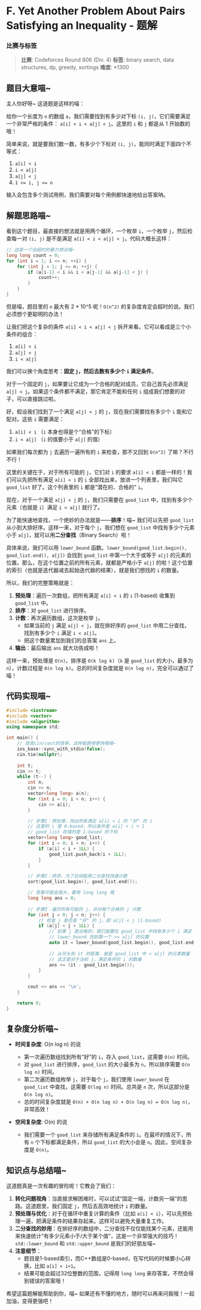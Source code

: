 # F. Yet Another Problem About Pairs Satisfying an Inequality - 题解

### 比赛与标签
> **比赛**: Codeforces Round 806 (Div. 4)
> **标签**: binary search, data structures, dp, greedy, sortings
> **难度**: *1300

## 题目大意喵~
主人你好呀~ 这道题是这样的喵：

给你一个长度为 `n` 的数组 `a`，我们需要找到有多少对下标 `(i, j)`，它们需要满足一个非常严格的条件： `a[i] < i < a[j] < j`。这里的 `i` 和 `j` 都是从 1 开始数的哦！

简单来说，就是要我们数一数，有多少个下标对 `(i, j)`，能同时满足下面四个不等式：
1. `a[i] < i`
2. `i < a[j]`
3. `a[j] < j`
4. `1 <= i, j <= n`

输入会包含多个测试用例，我们需要对每个用例都快速地给出答案呐。

## 解题思路喵~

看到这个题目，最直接的想法就是用两个循环，一个枚举 `i`，一个枚举 `j`，然后检查每一对 `(i, j)` 是不是满足 `a[i] < i < a[j] < j`。代码大概长这样：

```cpp
// 这是一个会超时的暴力想法喵~
long long count = 0;
for (int i = 1; i <= n; ++i) {
    for (int j = 1; j <= n; ++j) {
        if (a[i-1] < i && i < a[j-1] && a[j-1] < j) {
            count++;
        }
    }
}
```

但是喵，题目里的 `n` 最大有 2 * 10^5 呢！`O(n^2)` 的复杂度肯定会超时的说。我们必须想个更聪明的办法！

让我们把这个复杂的条件 `a[i] < i < a[j] < j` 拆开来看。它可以看成是三个小条件的组合：
1. `a[i] < i`
2. `a[j] < j`
3. `i < a[j]`

我们可以换个角度思考：**固定 `j`，然后去数有多少个 `i` 满足条件**。

对于一个固定的 `j`，如果要让它成为一个合格的配对成员，它自己首先必须满足 `a[j] < j`。如果这个条件都不满足，那它肯定不能和任何 `i` 组成我们想要的对子，可以直接跳过啦。

好，假设我们找到了一个满足 `a[j] < j` 的 `j`，现在我们需要找有多少个 `i` 能和它配对。这些 `i` 需要满足：
1. `a[i] < i` （`i` 本身也得是个“合格”的下标）
2. `i < a[j]` （`i` 的值要小于 `a[j]` 的值）

如果我们每次都为 `j` 去遍历一遍所有的 `i` 来检查，那不又回到 `O(n^2)` 了嘛？不行不行！

这里的关键在于，对于所有可能的 `j`，它们对 `i` 的要求 `a[i] < i` 都是一样的！我们可以先把所有满足 `a[i] < i` 的 `i` 全部找出来，放进一个列表里，我们叫它 `good_list` 好了。这个列表里的 `i` 都是“潜在的、合格的” `i`。

现在，对于一个满足 `a[j] < j` 的 `j`，我们只需要在 `good_list` 中，找到有多少个元素（也就是 `i`）满足 `i < a[j]` 就行了。

为了能快速地查找，一个绝妙的办法就是——**排序**！喵~
我们可以先把 `good_list` 从小到大排好序。这样一来，对于每个 `j`，我们想在 `good_list` 中找有多少个元素小于 `a[j]`，就可以用**二分查找**（Binary Search）啦！

具体来说，我们可以用 `lower_bound` 函数。`lower_bound(good_list.begin(), good_list.end(), a[j])` 会找到 `good_list` 中第一个大于或等于 `a[j]` 的元素的位置。那么，在这个位置之前的所有元素，就都是严格小于 `a[j]` 的啦！这个位置的索引（也就是迭代器减去起始迭代器的结果），就是我们想找的 `i` 的数量。

所以，我们的完整策略就是：
1. **预处理**：遍历一次数组，把所有满足 `a[i] < i` 的 `i` (1-based) 收集到 `good_list` 中。
2. **排序**：对 `good_list` 进行排序。
3. **计数**：再次遍历数组，这次是枚举 `j`。
   - 如果当前的 `j` 满足 `a[j] < j`，就在排好序的 `good_list` 中用二分查找，找到有多少个 `i` 满足 `i < a[j]`。
   - 把这个数量累加到我们的总答案 `ans` 上。
4. **输出**：最后输出 `ans` 就大功告成啦！

这样一来，预处理是 `O(n)`，排序是 `O(k log k)`（`k` 是 `good_list` 的大小，最多为 `n`），计数过程是 `O(n log k)`。总的时间复杂度就是 `O(n log n)`，完全可以通过了喵！

## 代码实现喵~
```cpp
#include <iostream>
#include <vector>
#include <algorithm>
using namespace std;

int main() {
    // 提高cin/cout的效率，这样能跑得更快哦喵~
    ios_base::sync_with_stdio(false);
    cin.tie(nullptr);
    
    int t;
    cin >> t;
    while (t--) {
        int n;
        cin >> n;
        vector<long long> a(n);
        for (int i = 0; i < n; i++) {
            cin >> a[i];
        }

        // 步骤1：预处理，找出所有满足 a[i] < i 的 "好" 的 i
        // 这里的 i 是 0-based，所以条件是 a[i] < i + 1
        // good_list 存储的是 1-based 的下标
        vector<long long> good_list;
        for (int i = 0; i < n; i++) {
            if (a[i] < i + 1LL) {
                good_list.push_back(i + 1LL);
            }
        }

        // 步骤2：排序，为了后续能用二分查找快速计数
        sort(good_list.begin(), good_list.end());

        // 答案可能会很大，要用 long long 哦
        long long ans = 0;
        
        // 步骤3：遍历所有可能的 j，并对每个合格的 j 计数
        for (int j = 0; j < n; j++) {
            // 检查 j 是否是 "好" 的 j，即 a[j] < j (1-based)
            if (a[j] < j + 1LL) {
                // 如果 j 是合格的，我们就要在 good_list 中找有多少个 i 满足 i < a[j]
                // lower_bound 找到第一个 >= a[j] 的位置
                auto it = lower_bound(good_list.begin(), good_list.end(), a[j]);
                
                // 从开头到 it 的距离，就是 good_list 中 < a[j] 的元素数量
                // 这正是对于当前 j，满足条件的 i 的数量
                ans += (it - good_list.begin());
            }
        }

        cout << ans << '\n';
    }

    return 0;
}
```

## 复杂度分析喵~
- **时间复杂度**: O(n log n) 的说
  - 第一次遍历数组找到所有“好”的 `i`，存入 `good_list`，这需要 `O(n)` 时间。
  - 对 `good_list` 进行排序，`good_list` 的大小最多为 `n`，所以排序需要 `O(n log n)` 时间。
  - 第二次遍历数组枚举 `j`，对于每个 `j`，我们使用 `lower_bound` 在 `good_list` 中查找，这需要 `O(log n)` 时间。总共是 `n` 次，所以这部分是 `O(n log n)`。
  - 总的时间复杂度就是 `O(n) + O(n log n) + O(n log n) = O(n log n)`，非常高效！

- **空间复杂度**: O(n) 的说
  - 我们需要一个 `good_list` 来存储所有满足条件的 `i`。在最坏的情况下，所有 `n` 个下标都满足条件，所以 `good_list` 的大小会是 `n`。因此，空间复杂度是 `O(n)`。

## 知识点与总结喵~
这道题真是一次有趣的冒险呢！它教会了我们：

1.  **转化问题视角**：当直接求解困难时，可以试试“固定一端，计数另一端”的思路。这道题里，我们固定 `j`，然后去高效地统计 `i` 的数量。
2.  **预处理与优化**：对于在循环中重复计算的条件（比如 `a[i] < i`），可以先预处理一遍，把满足条件的结果存起来。这样可以避免大量重复工作。
3.  **二分查找的妙用**：在排好序的数组中，二分查找不仅仅能找某个元素，还能用来快速统计“有多少元素小于/大于某个值”，这是一个非常强大的技巧！`std::lower_bound` 和 `std::upper_bound` 是我们的好朋友喵~
4.  **注意细节**：
    - 题目是1-based索引，而C++数组是0-based，在写代码的时候要小心转换，比如 `a[i] < i+1`。
    - 结果可能会超过32位整数的范围，记得用 `long long` 来存答案，不然会得到错误的答案哦！

希望这篇题解能帮助到你，喵~ 如果还有不懂的地方，随时可以再来问我哦！一起加油，变得更强吧！